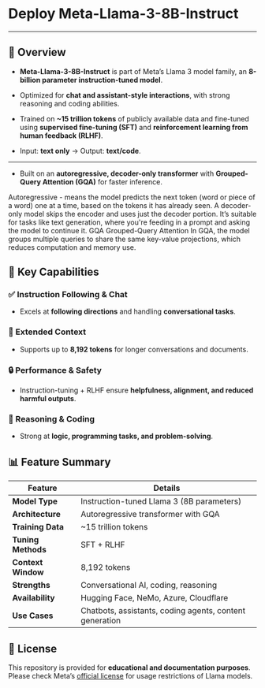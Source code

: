 # Deploy Meta-Llama-3-8B-Instruct

---

## 📌 Overview

- **Meta-Llama-3-8B-Instruct** is part of Meta’s Llama 3 model family, an **8-billion parameter instruction-tuned model**.
- Optimized for **chat and assistant-style interactions**, with strong reasoning and coding abilities.

- Trained on **~15 trillion tokens** of publicly available data and fine-tuned using **supervised fine-tuning (SFT)** and **reinforcement learning from human feedback (RLHF)**.
- Input: **text only** → Output: **text/code**.

---
- Built on an **autoregressive, decoder-only transformer** with **Grouped-Query Attention (GQA)** for faster inference.

Autoregressive - means the model predicts the next token (word or piece of a word) one at a time, based on the tokens it has already seen.
A decoder-only model skips the encoder and uses just the decoder portion. It’s suitable for tasks like text generation, where you're feeding in a prompt and asking the model to continue it.
GQA Grouped-Query Attention
In GQA, the model groups multiple queries to share the same key-value projections, which reduces computation and memory use.

## 🚀 Key Capabilities

### ✅ Instruction Following & Chat
- Excels at **following directions** and handling **conversational tasks**.

### 📖 Extended Context
- Supports up to **8,192 tokens** for longer conversations and documents.

### 🔒 Performance & Safety
- Instruction-tuning + RLHF ensure **helpfulness, alignment, and reduced harmful outputs**.

### 🧩 Reasoning & Coding
- Strong at **logic, programming tasks, and problem-solving**.

## 📊 Feature Summary

| Feature               | Details |
|-----------------------|---------|
| **Model Type**        | Instruction-tuned Llama 3 (8B parameters) |
| **Architecture**      | Autoregressive transformer with GQA |
| **Training Data**     | ~15 trillion tokens |
| **Tuning Methods**    | SFT + RLHF |
| **Context Window**    | 8,192 tokens |
| **Strengths**         | Conversational AI, coding, reasoning |
| **Availability**      | Hugging Face, NeMo, Azure, Cloudflare |
| **Use Cases**         | Chatbots, assistants, coding agents, content generation |


## 📄 License

This repository is provided for **educational and documentation purposes**.  
Please check Meta’s [official license](https://ai.meta.com/llama/) for usage restrictions of Llama models.
